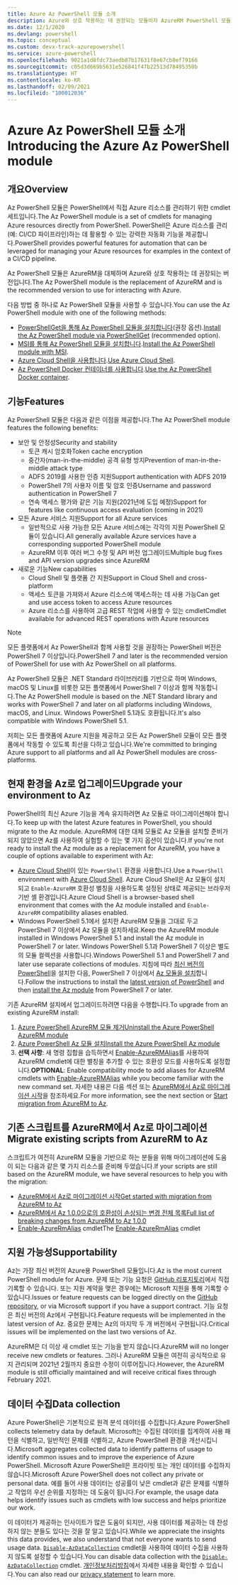 ```yaml
---
title: Azure Az PowerShell 모듈 소개
description: Azure와 상호 작용하는 데 권장되는 모듈이자 AzureRM PowerShell 모듈을 대체하는 Az PowerShell 모듈을 소개합니다.
ms.date: 12/1/2020
ms.devlang: powershell
ms.topic: conceptual
ms.custom: devx-track-azurepowershell
ms.service: azure-powershell
ms.openlocfilehash: 9021a1d8fdc73aedb87b17631f8e67cb8ef79166
ms.sourcegitcommit: c05d3d669b5631e526841f47b22513d78495350b
ms.translationtype: HT
ms.contentlocale: ko-KR
ms.lasthandoff: 02/09/2021
ms.locfileid: "100012036"
---
```

# <a name="introducing-the-azure-az-powershell-module"></a><span data-ttu-id="d23b9-103">Azure Az PowerShell 모듈 소개</span><span class="sxs-lookup"><span data-stu-id="d23b9-103">Introducing the Azure Az PowerShell module</span></span>

## <a name="overview"></a><span data-ttu-id="d23b9-104">개요</span><span class="sxs-lookup"><span data-stu-id="d23b9-104">Overview</span></span>

<span data-ttu-id="d23b9-105">Az PowerShell 모듈은 PowerShell에서 직접 Azure 리소스를 관리하기 위한 cmdlet 세트입니다.</span><span class="sxs-lookup"><span data-stu-id="d23b9-105">The Az PowerShell module is a set of cmdlets for managing Azure resources directly from PowerShell.</span></span> <span data-ttu-id="d23b9-106">PowerShell은 Azure 리소스를 관리(예: CI/CD 파이프라인)하는 데 활용할 수 있는 강력한 자동화 기능을 제공합니다.</span><span class="sxs-lookup"><span data-stu-id="d23b9-106">PowerShell provides powerful features for automation that can be leveraged for managing your Azure resources for examples in the context of a CI/CD pipeline.</span></span>

<span data-ttu-id="d23b9-107">Az PowerShell 모듈은 AzureRM을 대체하며 Azure와 상호 작용하는 데 권장되는 버전입니다.</span><span class="sxs-lookup"><span data-stu-id="d23b9-107">The Az PowerShell module is the replacement of AzureRM and is the recommended version to use for interacting with Azure.</span></span>

<span data-ttu-id="d23b9-108">다음 방법 중 하나로 Az PowerShell 모듈을 사용할 수 있습니다.</span><span class="sxs-lookup"><span data-stu-id="d23b9-108">You can use the Az PowerShell module with one of the following methods:</span></span>

* <span data-ttu-id="d23b9-109">[PowerShellGet을 통해 Az PowerShell 모듈을 설치합니다](install-az-ps.md)(권장 옵션).</span><span class="sxs-lookup"><span data-stu-id="d23b9-109">[Install the Az PowerShell module via PowerShellGet](install-az-ps.md) (recommended option).</span></span>
* <span data-ttu-id="d23b9-110">[MSI를 통해 Az PowerShell 모듈을 설치합니다](install-az-ps-msi.md).</span><span class="sxs-lookup"><span data-stu-id="d23b9-110">[Install the Az PowerShell module with MSI](install-az-ps-msi.md).</span></span>
* <span data-ttu-id="d23b9-111">[Azure Cloud Shell을 사용합니다](/azure/cloud-shell/overview).</span><span class="sxs-lookup"><span data-stu-id="d23b9-111">[Use Azure Cloud Shell](/azure/cloud-shell/overview).</span></span>
* <span data-ttu-id="d23b9-112">[Az PowerShell Docker 컨테이너를 사용합니다](azureps-in-docker.md).</span><span class="sxs-lookup"><span data-stu-id="d23b9-112">[Use the Az PowerShell Docker container](azureps-in-docker.md).</span></span>

## <a name="features"></a><span data-ttu-id="d23b9-113">기능</span><span class="sxs-lookup"><span data-stu-id="d23b9-113">Features</span></span>

<span data-ttu-id="d23b9-114">Az PowerShell 모듈은 다음과 같은 이점을 제공합니다.</span><span class="sxs-lookup"><span data-stu-id="d23b9-114">The Az PowerShell module features the following benefits:</span></span>

* <span data-ttu-id="d23b9-115">보안 및 안정성</span><span class="sxs-lookup"><span data-stu-id="d23b9-115">Security and stability</span></span>
  * <span data-ttu-id="d23b9-116">토큰 캐시 암호화</span><span class="sxs-lookup"><span data-stu-id="d23b9-116">Token cache encryption</span></span>
  * <span data-ttu-id="d23b9-117">중간자(man-in-the-middle) 공격 유형 방지</span><span class="sxs-lookup"><span data-stu-id="d23b9-117">Prevention of man-in-the-middle attack type</span></span>
  * <span data-ttu-id="d23b9-118">ADFS 2019를 사용한 인증 지원</span><span class="sxs-lookup"><span data-stu-id="d23b9-118">Support authentication with ADFS 2019</span></span>
  * <span data-ttu-id="d23b9-119">PowerShell 7의 사용자 이름 및 암호 인증</span><span class="sxs-lookup"><span data-stu-id="d23b9-119">Username and password authentication in PowerShell 7</span></span>
  * <span data-ttu-id="d23b9-120">연속 액세스 평가와 같은 기능 지원(2021년에 도입 예정)</span><span class="sxs-lookup"><span data-stu-id="d23b9-120">Support for features like continuous access evaluation (coming in 2021)</span></span>
* <span data-ttu-id="d23b9-121">모든 Azure 서비스 지원</span><span class="sxs-lookup"><span data-stu-id="d23b9-121">Support for all Azure services</span></span>
  * <span data-ttu-id="d23b9-122">일반적으로 사용 가능한 모든 Azure 서비스에는 각각의 지원 PowerShell 모듈이 있습니다.</span><span class="sxs-lookup"><span data-stu-id="d23b9-122">All generally available Azure services have a corresponding supported PowerShell module</span></span>
  * <span data-ttu-id="d23b9-123">AzureRM 이후 여러 버그 수정 및 API 버전 업그레이드</span><span class="sxs-lookup"><span data-stu-id="d23b9-123">Multiple bug fixes and API version upgrades since AzureRM</span></span>
* <span data-ttu-id="d23b9-124">새로운 기능</span><span class="sxs-lookup"><span data-stu-id="d23b9-124">New capabilities</span></span>
  * <span data-ttu-id="d23b9-125">Cloud Shell 및 플랫폼 간 지원</span><span class="sxs-lookup"><span data-stu-id="d23b9-125">Support in Cloud Shell and cross-platform</span></span>
  * <span data-ttu-id="d23b9-126">액세스 토큰을 가져와서 Azure 리소스에 액세스하는 데 사용 가능</span><span class="sxs-lookup"><span data-stu-id="d23b9-126">Can get and use access token to access Azure resources</span></span>
  * <span data-ttu-id="d23b9-127">Azure 리소스를 사용하여 고급 REST 작업에 사용할 수 있는 cmdlet</span><span class="sxs-lookup"><span data-stu-id="d23b9-127">Cmdlet available for advanced REST operations with Azure resources</span></span>

> [!NOTE]
> <span data-ttu-id="d23b9-128">모든 플랫폼에서 Az PowerShell과 함께 사용할 것을 권장하는 PowerShell 버전은 PowerShell 7 이상입니다.</span><span class="sxs-lookup"><span data-stu-id="d23b9-128">PowerShell 7 and later is the recommended version of PowerShell for use with Az PowerShell on all platforms.</span></span>

<span data-ttu-id="d23b9-129">Az PowerShell 모듈은 .NET Standard 라이브러리를 기반으로 하며 Windows, macOS 및 Linux를 비롯한 모든 플랫폼에서 PowerShell 7 이상과 함께 작동합니다.</span><span class="sxs-lookup"><span data-stu-id="d23b9-129">The Az PowerShell module is based on the .NET Standard library and works with PowerShell 7 and later on all platforms including Windows, macOS, and Linux.</span></span> <span data-ttu-id="d23b9-130">Windows PowerShell 5.1과도 호환됩니다.</span><span class="sxs-lookup"><span data-stu-id="d23b9-130">It's also compatible with Windows PowerShell 5.1.</span></span>

<span data-ttu-id="d23b9-131">저희는 모든 플랫폼에 Azure 지원을 제공하고 모든 Az PowerShell 모듈이 모든 플랫폼에서 작동할 수 있도록 최선을 다하고 있습니다.</span><span class="sxs-lookup"><span data-stu-id="d23b9-131">We're committed to bringing Azure support to all platforms and all Az PowerShell modules are cross-platforms.</span></span>

## <a name="upgrade-your-environment-to-az"></a><span data-ttu-id="d23b9-132">현재 환경을 Az로 업그레이드</span><span class="sxs-lookup"><span data-stu-id="d23b9-132">Upgrade your environment to Az</span></span>

<span data-ttu-id="d23b9-133">PowerShell의 최신 Azure 기능을 계속 유지하려면 Az 모듈로 마이그레이션해야 합니다.</span><span class="sxs-lookup"><span data-stu-id="d23b9-133">To keep up with the latest Azure features in PowerShell, you should migrate to the Az module.</span></span> <span data-ttu-id="d23b9-134">AzureRM에 대한 대체 모듈로 Az 모듈을 설치할 준비가 되지 않았으면 Az를 사용하여 실험할 수 있는 몇 가지 옵션이 있습니다.</span><span class="sxs-lookup"><span data-stu-id="d23b9-134">If you're not ready to install the Az module as a replacement for AzureRM, you have a couple of options available to experiment with Az:</span></span>

* <span data-ttu-id="d23b9-135">[Azure Cloud Shell](/azure/cloud-shell/overview)이 있는 `PowerShell` 환경을 사용합니다.</span><span class="sxs-lookup"><span data-stu-id="d23b9-135">Use a `PowerShell` environment with [Azure Cloud Shell](/azure/cloud-shell/overview).</span></span> <span data-ttu-id="d23b9-136">Azure Cloud Shell은 Az 모듈이 설치되고 `Enable-AzureRM` 호환성 별칭을 사용하도록 설정된 상태로 제공되는 브라우저 기반 셸 환경입니다.</span><span class="sxs-lookup"><span data-stu-id="d23b9-136">Azure Cloud Shell is a browser-based shell environment that comes with the Az module installed and `Enable-AzureRM` compatibility aliases enabled.</span></span>
* <span data-ttu-id="d23b9-137">Windows PowerShell 5.1에서 설치한 AzureRM 모듈을 그대로 두고 PowerShell 7 이상에서 Az 모듈을 설치하세요.</span><span class="sxs-lookup"><span data-stu-id="d23b9-137">Keep the AzureRM module installed in Windows PowerShell 5.1 and install the Az module in PowerShell 7 or later.</span></span> <span data-ttu-id="d23b9-138">Windows PowerShell 5.1과 PowerShell 7 이상은 별도의 모듈 컬렉션을 사용합니다.</span><span class="sxs-lookup"><span data-stu-id="d23b9-138">Windows PowerShell 5.1 and PowerShell 7 and later use separate collections of modules.</span></span> <span data-ttu-id="d23b9-139">지침에 따라 [최신 버전의 PowerShell](/powershell/scripting/install/installing-powershell)을 설치한 다음, PowerShell 7 이상에서 [Az 모듈을 설치](install-az-ps.md)합니다.</span><span class="sxs-lookup"><span data-stu-id="d23b9-139">Follow the instructions to install the [latest version of PowerShell](/powershell/scripting/install/installing-powershell) and then [install the Az module](install-az-ps.md) from PowerShell 7 or later.</span></span>

<span data-ttu-id="d23b9-140">기존 AzureRM 설치에서 업그레이드하려면 다음을 수행합니다.</span><span class="sxs-lookup"><span data-stu-id="d23b9-140">To upgrade from an existing AzureRM install:</span></span>

1. [<span data-ttu-id="d23b9-141">Azure PowerShell AzureRM 모듈 제거</span><span class="sxs-lookup"><span data-stu-id="d23b9-141">Uninstall the Azure PowerShell AzureRM module</span></span>](/powershell/azure/uninstall-az-ps#uninstall-the-azurerm-module)
1. [<span data-ttu-id="d23b9-142">Azure PowerShell Az 모듈 설치</span><span class="sxs-lookup"><span data-stu-id="d23b9-142">Install the Azure PowerShell Az module</span></span>](install-az-ps.md)
1. <span data-ttu-id="d23b9-143">**선택 사항**: 새 명령 집합을 습득하면서 [Enable-AzureRMAlias](/powershell/module/az.accounts/enable-azurermalias)를 사용하여 AzureRM cmdlet에 대한 별칭을 추가할 수 있는 호환성 모드를 사용하도록 설정합니다.</span><span class="sxs-lookup"><span data-stu-id="d23b9-143">**OPTIONAL**: Enable compatibility mode to add aliases for AzureRM cmdlets with [Enable-AzureRMAlias](/powershell/module/az.accounts/enable-azurermalias) while you become familiar with the new command set.</span></span> <span data-ttu-id="d23b9-144">자세한 내용은 다음 섹션 또는 [AzureRM에서 Az로 마이그레이션 시작](migrate-from-azurerm-to-az.md)을 참조하세요.</span><span class="sxs-lookup"><span data-stu-id="d23b9-144">For more information, see the next section or [Start migration from AzureRM to Az](migrate-from-azurerm-to-az.md).</span></span>

## <a name="migrate-existing-scripts-from-azurerm-to-az"></a><span data-ttu-id="d23b9-145">기존 스크립트를 AzureRM에서 Az로 마이그레이션</span><span class="sxs-lookup"><span data-stu-id="d23b9-145">Migrate existing scripts from AzureRM to Az</span></span>

<span data-ttu-id="d23b9-146">스크립트가 여전히 AzureRM 모듈을 기반으로 하는 분들을 위해 마이그레이션에 도움이 되는 다음과 같은 몇 가지 리소스를 준비해 두었습니다.</span><span class="sxs-lookup"><span data-stu-id="d23b9-146">If your scripts are still based on the AzureRM module, we have several resources to help you with the migration:</span></span>

* [<span data-ttu-id="d23b9-147">AzureRM에서 Az로 마이그레이션 시작</span><span class="sxs-lookup"><span data-stu-id="d23b9-147">Get started with migration from AzureRM to Az</span></span>](migrate-from-azurerm-to-az.md)
* [<span data-ttu-id="d23b9-148">AzureRM에서 Az 1.0.0으로의 호환성이 손상되는 변경 전체 목록</span><span class="sxs-lookup"><span data-stu-id="d23b9-148">Full list of breaking changes from AzureRM to Az 1.0.0</span></span>](migrate-az-1.0.0.md)
* <span data-ttu-id="d23b9-149">[Enable-AzureRmAlias](/powershell/module/az.accounts/enable-azurermalias) cmdlet</span><span class="sxs-lookup"><span data-stu-id="d23b9-149">The [Enable-AzureRmAlias](/powershell/module/az.accounts/enable-azurermalias) cmdlet</span></span>

## <a name="supportability"></a><span data-ttu-id="d23b9-150">지원 가능성</span><span class="sxs-lookup"><span data-stu-id="d23b9-150">Supportability</span></span>

<span data-ttu-id="d23b9-151">Az는 가장 최신 버전의 Azure용 PowerShell 모듈입니다.</span><span class="sxs-lookup"><span data-stu-id="d23b9-151">Az is the most current PowerShell module for Azure.</span></span> <span data-ttu-id="d23b9-152">문제 또는 기능 요청은 [GitHub 리포지토리](https://github.com/Azure/azure-powershell)에서 직접 기록할 수 있습니다. 또는 지원 계약을 맺은 경우에는 Microsoft 지원을 통해 기록할 수 있습니다.</span><span class="sxs-lookup"><span data-stu-id="d23b9-152">Issues or feature requests can be logged directly on the [GitHub repository](https://github.com/Azure/azure-powershell), or via Microsoft support if you have a support contract.</span></span> <span data-ttu-id="d23b9-153">기능 요청은 최신 버전의 Az에서 구현됩니다.</span><span class="sxs-lookup"><span data-stu-id="d23b9-153">Feature requests will be implemented in the latest version of Az.</span></span> <span data-ttu-id="d23b9-154">중요한 문제는 Az의 마지막 두 개 버전에서 구현됩니다.</span><span class="sxs-lookup"><span data-stu-id="d23b9-154">Critical issues will be implemented on the last two versions of Az.</span></span>

<span data-ttu-id="d23b9-155">AzureRM은 더 이상 새 cmdlet 또는 기능을 받지 않습니다.</span><span class="sxs-lookup"><span data-stu-id="d23b9-155">AzureRM will no longer receive new cmdlets or features.</span></span> <span data-ttu-id="d23b9-156">그러나 AzureRM 모듈은 여전히 공식적으로 유지 관리되며 2021년 2월까지 중요한 수정이 이루어집니다.</span><span class="sxs-lookup"><span data-stu-id="d23b9-156">However, the AzureRM module is still officially maintained and will receive critical fixes through February 2021.</span></span>

## <a name="data-collection"></a><span data-ttu-id="d23b9-157">데이터 수집</span><span class="sxs-lookup"><span data-stu-id="d23b9-157">Data collection</span></span>

<span data-ttu-id="d23b9-158">Azure PowerShell은 기본적으로 원격 분석 데이터를 수집합니다.</span><span class="sxs-lookup"><span data-stu-id="d23b9-158">Azure PowerShell collects telemetry data by default.</span></span> <span data-ttu-id="d23b9-159">Microsoft는 수집된 데이터를 집계하여 사용 패턴을 식별하고, 일반적인 문제를 식별하고, Azure PowerShell 환경을 개선시킵니다.</span><span class="sxs-lookup"><span data-stu-id="d23b9-159">Microsoft aggregates collected data to identify patterns of usage to identify common issues and to improve the experience of Azure PowerShell.</span></span>
<span data-ttu-id="d23b9-160">Microsoft Azure PowerShell은 프라이빗 또는 개인 데이터를 수집하지 않습니다.</span><span class="sxs-lookup"><span data-stu-id="d23b9-160">Microsoft Azure PowerShell does not collect any private or personal data.</span></span> <span data-ttu-id="d23b9-161">예를 들어 사용 데이터는 성공률이 낮은 cmdlet과 같은 문제를 식별하고 작업의 우선 순위를 지정하는 데 도움이 됩니다.</span><span class="sxs-lookup"><span data-stu-id="d23b9-161">For example, the usage data helps identify issues such as cmdlets with low success and helps prioritize our work.</span></span>

<span data-ttu-id="d23b9-162">이 데이터가 제공하는 인사이트가 많은 도움이 되지만, 사용 데이터를 제공하는 데 찬성하지 않는 분들도 있다는 것을 잘 알고 있습니다.</span><span class="sxs-lookup"><span data-stu-id="d23b9-162">While we appreciate the insights this data provides, we also understand that not everyone wants to send usage data.</span></span> <span data-ttu-id="d23b9-163">[`Disable-AzDataCollection`](/powershell/module/az.accounts/disable-azdatacollection) cmdlet을 사용하여 데이터 수집을 사용하지 않도록 설정할 수 있습니다.</span><span class="sxs-lookup"><span data-stu-id="d23b9-163">You can disable data collection with the [`Disable-AzDataCollection`](/powershell/module/az.accounts/disable-azdatacollection) cmdlet.</span></span> <span data-ttu-id="d23b9-164">[개인정보처리방침](https://privacy.microsoft.com/privacystatement)에서 자세한 내용을 확인할 수 있습니다.</span><span class="sxs-lookup"><span data-stu-id="d23b9-164">You can also read our [privacy statement](https://privacy.microsoft.com/privacystatement) to learn more.</span></span>
